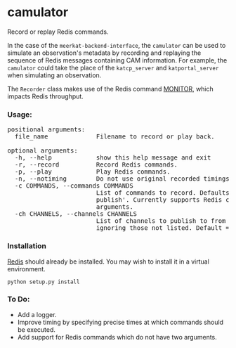 # camulator

Record or replay Redis commands. 

In the case of the `meerkat-backend-interface`, the `camulator` can be used to simulate an observation's metadata by recording and replaying the sequence of Redis messages containing CAM information. For example, the `camulator` could take the place of the `katcp_server` and `katportal_server` when simulating an observation. 

The `Recorder` class makes use of the Redis command [MONITOR](https://redis.io/commands/MONITOR), which impacts Redis throughput.  

### Usage:

<pre>
positional arguments:
  file_name             Filename to record or play back.

optional arguments:
  -h, --help            show this help message and exit
  -r, --record          Record Redis commands.
  -p, --play            Play Redis commands.
  -n, --notiming        Do not use original recorded timings.
  -c COMMANDS, --commands COMMANDS
                        List of commands to record. Defaults to 'set,
                        publish'. Currently supports Redis commands with 2
                        arguments.
  -ch CHANNELS, --channels CHANNELS
                        List of channels to publish to from a recording,
                        ignoring those not listed. Default = 'all'.
</pre>

### Installation

[Redis](https://redis.io/topics/quickstart) should already be installed.
You may wish to install it in a virtual environment. 
 
```
python setup.py install
```

### To Do:

- Add a logger.
- Improve timing by specifying precise times at which commands should be executed.
- Add support for Redis commands which do not have two arguments.

